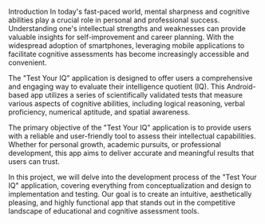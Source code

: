 Introduction In today's fast-paced world, mental sharpness and cognitive abilities play a crucial role in personal and professional success. Understanding one's intellectual strengths and weaknesses can provide valuable insights for self-improvement and career planning. With the widespread adoption of smartphones, leveraging mobile applications to facilitate cognitive assessments has become increasingly accessible and convenient.

The "Test Your IQ" application is designed to offer users a comprehensive and engaging way to evaluate their intelligence quotient (IQ). This Android-based app utilizes a series of scientifically validated tests that measure various aspects of cognitive abilities, including logical reasoning, verbal proficiency, numerical aptitude, and spatial awareness.

The primary objective of the "Test Your IQ" application is to provide users with a reliable and user-friendly tool to assess their intellectual capabilities. Whether for personal growth, academic pursuits, or professional development, this app aims to deliver accurate and meaningful results that users can trust.

In this project, we will delve into the development process of the "Test Your IQ" application, covering everything from conceptualization and design to implementation and testing. Our goal is to create an intuitive, aesthetically pleasing, and highly functional app that stands out in the competitive landscape of educational and cognitive assessment tools.
